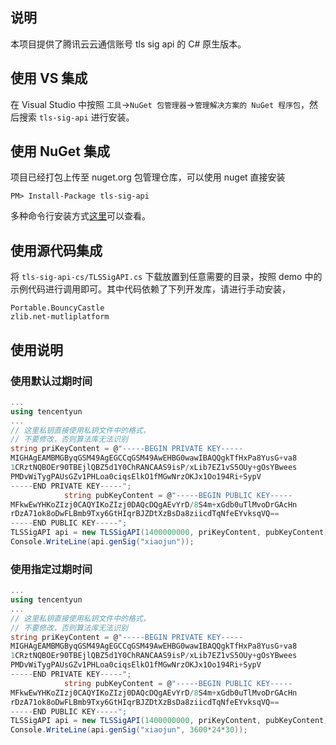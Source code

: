 ## 说明
本项目提供了腾讯云云通信账号 tls sig api 的 C# 原生版本。

## 使用 VS 集成
在 Visual Studio 中按照 `工具`->`NuGet 包管理器`->`管理解决方案的 NuGet 程序包`，然后搜索 `tls-sig-api` 进行安装。

## 使用 NuGet 集成
项目已经打包上传至 nuget.org 包管理仓库，可以使用 nuget 直接安装
```
PM> Install-Package tls-sig-api
```
多种命令行安装方式[这里](https://www.nuget.org/packages/tls-sig-api)可以查看。



## 使用源代码集成
将 `tls-sig-api-cs/TLSSigAPI.cs` 下载放置到任意需要的目录，按照 demo 中的示例代码进行调用即可。其中代码依赖了下列开发库，请进行手动安装，
```
Portable.BouncyCastle
zlib.net-mutliplatform
```

## 使用说明
### 使用默认过期时间
```C#
...
using tencentyun
...
// 这里私钥直接使用私钥文件中的格式，
// 不要修改，否则算法库无法识别
string priKeyContent = @"-----BEGIN PRIVATE KEY-----
MIGHAgEAMBMGByqGSM49AgEGCCqGSM49AwEHBG0wawIBAQQgkTfHxPa8YusG+va8
1CRztNQBOEr90TBEjlQBZ5d1Y0ChRANCAAS9isP/xLib7EZ1vS5OUy+gOsYBwees
PMDvWiTygPAUsGZv1PHLoa0ciqsElkO1fMGwNrzOKJx1Oo194Ri+SypV
-----END PRIVATE KEY-----";
            string pubKeyContent = @"-----BEGIN PUBLIC KEY-----
MFkwEwYHKoZIzj0CAQYIKoZIzj0DAQcDQgAEvYrD/8S4m+xGdb0uTlMvoDrGAcHn
rDzA71ok8oDwFLBmb9Txy6GtHIqrBJZDtXzBsDa8ziicdTqNfeEYvksqVQ==
-----END PUBLIC KEY-----";
TLSSigAPI api = new TLSSigAPI(1400000000, priKeyContent, pubKeyContent);
Console.WriteLine(api.genSig("xiaojun"));
```

### 使用指定过期时间
```C#
...
using tencentyun
...
// 这里私钥直接使用私钥文件中的格式，
// 不要修改，否则算法库无法识别
string priKeyContent = @"-----BEGIN PRIVATE KEY-----
MIGHAgEAMBMGByqGSM49AgEGCCqGSM49AwEHBG0wawIBAQQgkTfHxPa8YusG+va8
1CRztNQBOEr90TBEjlQBZ5d1Y0ChRANCAAS9isP/xLib7EZ1vS5OUy+gOsYBwees
PMDvWiTygPAUsGZv1PHLoa0ciqsElkO1fMGwNrzOKJx1Oo194Ri+SypV
-----END PRIVATE KEY-----";
            string pubKeyContent = @"-----BEGIN PUBLIC KEY-----
MFkwEwYHKoZIzj0CAQYIKoZIzj0DAQcDQgAEvYrD/8S4m+xGdb0uTlMvoDrGAcHn
rDzA71ok8oDwFLBmb9Txy6GtHIqrBJZDtXzBsDa8ziicdTqNfeEYvksqVQ==
-----END PUBLIC KEY-----";
TLSSigAPI api = new TLSSigAPI(1400000000, priKeyContent, pubKeyContent);
Console.WriteLine(api.genSig("xiaojun", 3600*24*30));
```
